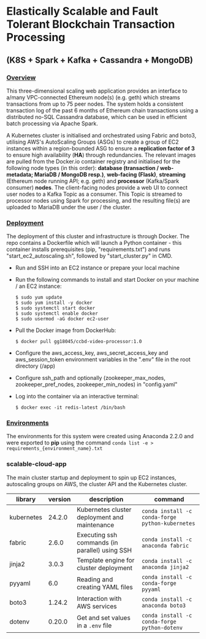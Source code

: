 # Elastically Scalable and Fault Tolerant Blockchain Transaction Processing

## (K8S + Spark + Kafka + Cassandra + MongoDB)


### <u>Overview</u>

This three-dimensional scaling web application provides an interface to a/many VPC-connected Ethereum node(s) (e.g. geth) which streams transactions from up to 75 peer nodes. The system holds a consistent transaction log of the past 6 months of Ethereum chain transactions using a distributed no-SQL Cassandra database, which can be used in efficient batch processing via Apache Spark.

A Kubernetes cluster is initialised and orchestrated using Fabric and boto3, utilising AWS's AutoScaling Groups (ASGs) to create a group of EC2 instances within a region-bounded ASG to ensure a **replication factor of 3** to ensure high availability (**HA**) through redundancies. The relevant images are pulled from the Docker.io container registry and initialised for the following node types (in this order): **database (transaction / web-metadata; **MariaDB / MongoDB resp.**)**, **web-facing (Flask)**, **streaming** (Ethereum node running API; e.g. geth) and **processor** (Kafka/Spark consumer) **nodes**. The client-facing nodes provide a web UI to connect user nodes to a Kafka Topic as a consumer. This Topic is streamed to processor nodes using Spark for processing, and the resulting file(s) are uploaded to MariaDB under the user / the cluster.



### <u>Deployment</u>

The deployment of this cluster and infrastructure is through Docker. The repo contains a Dockerfile which will launch a Python container - this container installs prerequisites (pip, "requirements.txt") and runs "start_ec2_autoscaling.sh", followed by "start_cluster.py" in CMD.

* Run and SSH into an EC2 instance or prepare your local machine

* Run the following commands to install and start Docker on your machine / an EC2 instance: 

  ``````
  $ sudo yum update 
  $ sudo yum install -y docker 
  $ sudo systemctl start docker 
  $ sudo systemctl enable docker 
  $ sudo usermod -aG docker ec2-user
  ``````

* Pull the Docker image from DockerHub:

  ```
  $ docker pull gg18045/ccbd-video-processor:1.0
  ```

* Configure the aws_access_key, aws_secret_access_key and aws_session_token environment variables in the ".env" file in the root directory (/app)

* Configure ssh_path and optionally (zookeeper_max_nodes, zookeeper_pref_nodes, zookeeper_min_nodes) in "config.yaml"

* Log into the container via an interactive terminal:

  ```
  $ docker exec -it redis-latest /bin/bash
  ```

### <u>Environments</u>

The environments for this system were created using Anaconda 2.2.0 and were exported to **pip** using the command ```conda list -e > requirements_{environment_name}.txt```

### scalable-cloud-app

The main cluster startup and deployment to spin up EC2 instances, autoscaling groups on AWS, the cluster API and the Kubernetes cluster.

| **library** | **version** | description                                    | **command**                                          |
| ----------- | ----------- | ---------------------------------------------- | ---------------------------------------------------- |
| kubernetes  | 24.2.0      | Kubernetes cluster deployment and maintenance  | ```conda install -c conda-forge python-kubernetes``` |
| fabric      | 2.6.0       | Executing ssh commands (in parallel) using SSH | ```conda install -c anaconda fabric```               |
| jinja2      | 3.0.3       | Template engine for cluster deployment         | ```conda install -c anaconda jinja2```               |
| pyyaml      | 6.0         | Reading and creating YAML files                | ```conda install -c conda-forge pyyaml```            |
| boto3       | 1.24.2      | Interaction with AWS services                  | ```conda install -c anaconda boto3```                |
| dotenv      | 0.20.0      | Get and set values in a ```.env``` file        | ```conda install -c conda-forge python-dotenv```     |
